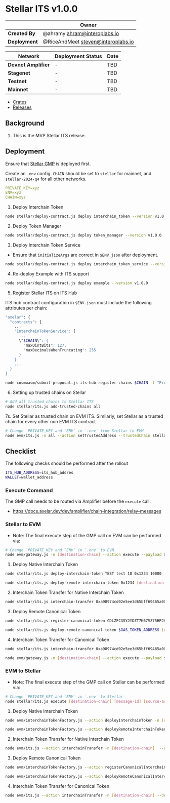# Stellar ITS v1.0.0

|                | **Owner**                            |
| -------------- | ------------------------------------ |
| **Created By** | @ahramy <ahram@interoplabs.io>       |
| **Deployment** | @RiceAndMeet <steven@interoplabs.io> |

| **Network**          | **Deployment Status** | **Date** |
| -------------------- | --------------------- | -------- |
| **Devnet Amplifier** | -                     | TBD      |
| **Stagenet**         | -                     | TBD      |
| **Testnet**          | -                     | TBD      |
| **Mainnet**          | -                     | TBD      |

- [Crates](https://crates.io/crates/stellar-interchain-token-service/1.0.0)
- [Releases](https://github.com/axelarnetwork/axelar-cgp-stellar/releases/tag/stellar-interchain-token-service-v1.0.0)

## Background

1. This is the MVP Stellar ITS release.

## Deployment

Ensure that [Stellar GMP](../stellar/2025-01-GMP-v1.0.0.md) is deployed first.

Create an `.env` config. `CHAIN` should be set to `stellar` for mainnet, and `stellar-2024-q4` for all other networks.

```yaml
PRIVATE_KEY=xyz
ENV=xyz
CHAIN=xyz
```

1. Deploy Interchain Token

```bash
node stellar/deploy-contract.js deploy interchain_token --version v1.0.0
```

2. Deploy Token Manager

```bash
node stellar/deploy-contract.js deploy token_manager --version v1.0.0
```

3. Deploy Interchain Token Service

- Ensure that `initializeArgs` are correct in `$ENV.json` after deployment.

```bash
node stellar/deploy-contract.js deploy interchain_token_service --version v1.0.0
```

4. Re-deploy Example with ITS support

```bash
node stellar/deploy-contract.js deploy example --version v1.0.0
```

5. Register Stellar ITS on ITS Hub

ITS hub contract configuration in `$ENV.json` must include the following attributes per chain:

```bash
"axelar": {
  "contracts": {
    ...
    "InterchainTokenService": {
      ...
      \"$CHAIN\": {
        "maxUintBits": 127,
        "maxDecimalsWhenTruncating": 255
      }
    }
    ...
  }
}
```

```bash
node cosmwasm/submit-proposal.js its-hub-register-chains $CHAIN -t "Proposal title" -d "Proposal description" --deposit $DEPOSIT_AMOUNT
```

6. Setting up trusted chains on Stellar

```bash
# Add all trusted chains to Stellar ITS
node stellar/its.js add-trusted-chains all
```

7s. Set Stellar as trusted chain on EVM ITS. Similarly, set Stellar as a trusted chain for every other non EVM ITS contract

```bash
# Change `PRIVATE_KEY and `ENV` in `.env` from Stellar to EVM
node evm/its.js -n all --action setTrustedAddress --trustedChain stellar --trustedAddress hub
```

## Checklist

The following checks should be performed after the rollout

```bash
ITS_HUB_ADDRESS=its_hub_addres
WALLET=wallet_address
```

### Execute Command

The GMP call needs to be routed via Amplifier before the `execute` call.

- https://docs.axelar.dev/dev/amplifier/chain-integration/relay-messages

### Stellar to EVM

- Note: The final execute step of the GMP call on EVM can be performed via:

```bash
# Change `PRIVATE_KEY and `ENV` in `.env` to EVM
node evm/gateway.js -n [destination-chain] --action execute --payload $PAYLOAD --sourceChain axelar --sourceAddress $ITS_HUB_ADDRESS --messageId [message-id] --destination $WALLET
```

1. Deploy Native Interchain Token

```bash
node stellar/its.js deploy-interchain-token TEST test 18 0x1234 10000

node stellar/its.js deploy-remote-interchain-token 0x1234 [destination-chain]
```

2. Interchain Token Transfer for Native Interchain Token

```bash
node stellar/its.js interchain-transfer 0xa98974cd02e5ee3d65bff69465a00917f27176bffd72e352c11a78c7a999bded [destination-chain] $WALLET 1
```

3. Deploy Remote Canonical Token

```bash
node stellar/its.js register-canonical-token CDLZFC3SYJYDZT7K67VZ75HPJVIEUVNIXF47ZG2FB2RMQQVU2HHGCYSC

node stellar/its.js deploy-remote-canonical-token $GAS_TOKEN_ADDRESS [destination-chain]
```

4. Interchain Token Transfer for Canonical Token

```bash
node stellar/its.js interchain-transfer 0xa98974cd02e5ee3d65bff69465a00917f27176bffd72e352c11a78c7a999bded [destination-chain] $WALLET 1

node evm/gateway.js -n [destination-chain] --action execute --payload $PAYLOAD --sourceChain axelar --sourceAddress $ITS_HUB_ADDRESS --messageId [message-id] --destination $WALLET
```

### EVM to Stellar

- Note: The final execute step of the GMP call on Stellar can be performed via:

```bash
# Change `PRIVATE_KEY and `ENV` in `.env` to Stellar
node stellar/its.js execute [destination-chain] [message-id] [source-address] [payload]
```

1. Deploy Native Interchain Token

```bash
node evm/interchainTokenFactory.js --action deployInterchainToken -n [destination-chain] --destinationChain stellar --salt "salt" --name "test" --symbol "test" --decimals 18

node evm/interchainTokenFactory.js --action deployRemoteInterchainToken -n [destination-chain] --destinationChain stellar --salt "salt"
```

2. Interchain Token Transfer for Native Interchain Token

```bash
node evm/its.js --action interchainTransfer -n [destination-chain]  --destinationChain stellar --destinationAddress [destination-address] --tokenId [token-id] --amount 1
```

3. Deploy Remote Canonical Token

```bash
node evm/interchainTokenFactory.js --action registerCanonicalInterchainToken -n [destination-chain] --destinationChain stellar --tokenAddress [token-address]

node evm/interchainTokenFactory.js --action deployRemoteCanonicalInterchainToken -n [destination-chain] --destinationChain stellar --originalChain [original-chain] --tokenAddress [token-address]
```

4. Interchain Token Transfer for Canonical Token

```bash
node evm/its.js --action interchainTransfer -n [destination-chain] --destinationChain stellar --destinationAddress [destination-address] --tokenId [token-id] --amount 1
```
